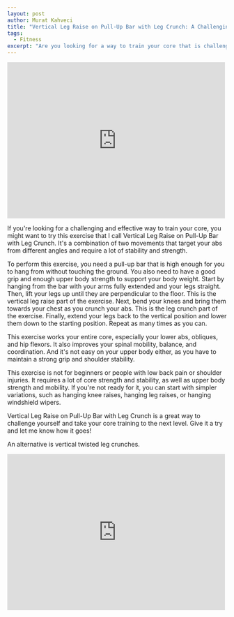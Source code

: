 ```yaml
---
layout: post
author: Murat Kahveci
title: "Vertical Leg Raise on Pull-Up Bar with Leg Crunch: A Challenging Core Exercise"
tags: 
  - Fitness
excerpt: "Are you looking for a way to train your core that is challenging and effective? Try Vertical Leg Raise on Pull-Up Bar with Leg Crunch, an exercise that combines two movements to target your abs from different angles. You need a pull-up bar, a good grip, and enough upper body strength to do this exercise. You also need a lot of core strength and stability, as well as spinal mobility, balance, and coordination. This exercise is not for beginners or people with low back pain or shoulder injuries. If you want to learn how to do this exercise and see some simpler variations, read the full post here."
---
```


<iframe src="https://www.facebook.com/plugins/post.php?href=https%3A%2F%2Fwww.facebook.com%2Fkahveci.pw%2Fposts%2Fpfbid0rta82Di7X9ooLcw6Nvr879EgNAbJ1Lzo3gmmK7hUrYWUqvFHn5GTZrFK97bEGZAnl&show_text=true&width=500" width="500" height="358" style="border:none;overflow:hidden" scrolling="no" frameborder="0" allowfullscreen="true" allow="autoplay; clipboard-write; encrypted-media; picture-in-picture; web-share"></iframe>

If you're looking for a challenging and effective way to train your core, you might want to try this exercise that I call Vertical Leg Raise on Pull-Up Bar with Leg Crunch. It's a combination of two movements that target your abs from different angles and require a lot of stability and strength.

To perform this exercise, you need a pull-up bar that is high enough for you to hang from without touching the ground. You also need to have a good grip and enough upper body strength to support your body weight. Start by hanging from the bar with your arms fully extended and your legs straight. Then, lift your legs up until they are perpendicular to the floor. This is the vertical leg raise part of the exercise. Next, bend your knees and bring them towards your chest as you crunch your abs. This is the leg crunch part of the exercise. Finally, extend your legs back to the vertical position and lower them down to the starting position. Repeat as many times as you can. 

This exercise works your entire core, especially your lower abs, obliques, and hip flexors. It also improves your spinal mobility, balance, and coordination. And it's not easy on your upper body either, as you have to maintain a strong grip and shoulder stability.

This exercise is not for beginners or people with low back pain or shoulder injuries. It requires a lot of core strength and stability, as well as upper body strength and mobility. If you're not ready for it, you can start with simpler variations, such as hanging knee raises, hanging leg raises, or hanging windshield wipers.

Vertical Leg Raise on Pull-Up Bar with Leg Crunch is a great way to challenge yourself and take your core training to the next level. Give it a try and let me know how it goes!

An alternative is vertical twisted leg crunches. 

<iframe src="https://www.facebook.com/plugins/post.php?href=https%3A%2F%2Fwww.facebook.com%2Fkahveci.pw%2Fposts%2Fpfbid09NALU2BN2Rnhnek7XMsWmdrxKaFVp3xbuDZ7Ct3Rg7EvyxXaDHM8RQ9dJvgXMGHol&show_text=true&width=500" width="500" height="358" style="border:none;overflow:hidden" scrolling="no" frameborder="0" allowfullscreen="true" allow="autoplay; clipboard-write; encrypted-media; picture-in-picture; web-share"></iframe>

